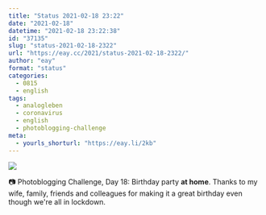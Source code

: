 ```yaml
---
title: "Status 2021-02-18 23:22"
date: "2021-02-18"
datetime: "2021-02-18 23:22:38"
id: "37135"
slug: "status-2021-02-18-2322"
url: "https://eay.cc/2021/status-2021-02-18-2322/"
author: "eay"
format: "status"
categories:
  - 0815
  - english
tags:
  - analogleben
  - coronavirus
  - english
  - photoblogging-challenge
meta:
  - yourls_shorturl: "https://eay.li/2kb"
---
```


![](https://eay.cc/uploads/2021/mb-18-athome.jpg)

📷 Photoblogging Challenge, Day 18: Birthday party **at home**. Thanks to my wife, family, friends and colleagues for making it a great birthday even though we're all in lockdown.
